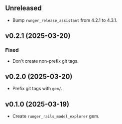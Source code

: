 ## Unreleased
- Bump `runger_release_assistant` from 4.2.1 to 4.3.1.

## v0.2.1 (2025-03-20)
### Fixed
- Don't create non-prefix git tags.

## v0.2.0 (2025-03-20)
- Prefix git tags with `gem/`.

## v0.1.0 (2025-03-19)
- Create `runger_rails_model_explorer` gem.
